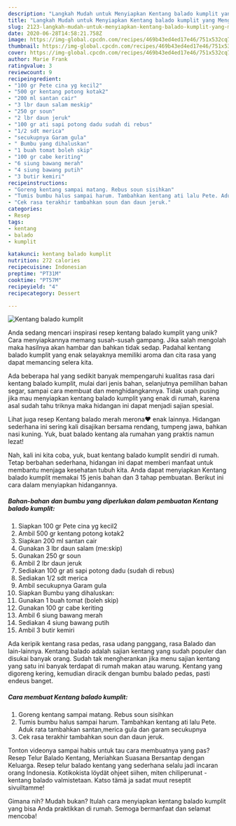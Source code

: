 ```yaml
---
description: "Langkah Mudah untuk Menyiapkan Kentang balado kumplit yang Menggugah Selera"
title: "Langkah Mudah untuk Menyiapkan Kentang balado kumplit yang Menggugah Selera"
slug: 2123-langkah-mudah-untuk-menyiapkan-kentang-balado-kumplit-yang-menggugah-selera
date: 2020-06-28T14:58:21.758Z
image: https://img-global.cpcdn.com/recipes/469b43ed4ed17e46/751x532cq70/kentang-balado-kumplit-foto-resep-utama.jpg
thumbnail: https://img-global.cpcdn.com/recipes/469b43ed4ed17e46/751x532cq70/kentang-balado-kumplit-foto-resep-utama.jpg
cover: https://img-global.cpcdn.com/recipes/469b43ed4ed17e46/751x532cq70/kentang-balado-kumplit-foto-resep-utama.jpg
author: Marie Frank
ratingvalue: 3
reviewcount: 9
recipeingredient:
- "100 gr Pete cina yg kecil2"
- "500 gr kentang potong kotak2"
- "200 ml santan cair"
- "3 lbr daun salam meskip"
- "250 gr soun"
- "2 lbr daun jeruk"
- "100 gr ati sapi potong dadu sudah di rebus"
- "1/2 sdt merica"
- "secukupnya Garam gula"
- " Bumbu yang dihaluskan"
- "1 buah tomat boleh skip"
- "100 gr cabe keriting"
- "6 siung bawang merah"
- "4 siung bawang putih"
- "3 butir kemiri"
recipeinstructions:
- "Goreng kentang sampai matang. Rebus soun sisihkan"
- "Tumis bumbu halus sampai harum. Tambahkan kentang ati lalu Pete. Aduk rata tambahkan santan,merica gula dan garam secukupnya"
- "Cek rasa terakhir tambahkan soun dan daun jeruk."
categories:
- Resep
tags:
- kentang
- balado
- kumplit

katakunci: kentang balado kumplit 
nutrition: 272 calories
recipecuisine: Indonesian
preptime: "PT31M"
cooktime: "PT57M"
recipeyield: "4"
recipecategory: Dessert

---
```



![Kentang balado kumplit](https://img-global.cpcdn.com/recipes/469b43ed4ed17e46/751x532cq70/kentang-balado-kumplit-foto-resep-utama.jpg)

Anda sedang mencari inspirasi resep kentang balado kumplit yang unik? Cara menyiapkannya memang susah-susah gampang. Jika salah mengolah maka hasilnya akan hambar dan bahkan tidak sedap. Padahal kentang balado kumplit yang enak selayaknya memiliki aroma dan cita rasa yang dapat memancing selera kita.

Ada beberapa hal yang sedikit banyak mempengaruhi kualitas rasa dari kentang balado kumplit, mulai dari jenis bahan, selanjutnya pemilihan bahan segar, sampai cara membuat dan menghidangkannya. Tidak usah pusing jika mau menyiapkan kentang balado kumplit yang enak di rumah, karena asal sudah tahu triknya maka hidangan ini dapat menjadi sajian spesial.

Lihat juga resep Kentang balado merah merona❤️ enak lainnya. Hidangan sederhana ini sering kali disajikan bersama rendang, tumpeng jawa, bahkan nasi kuning. Yuk, buat balado kentang ala rumahan yang praktis namun lezat!


Nah, kali ini kita coba, yuk, buat kentang balado kumplit sendiri di rumah. Tetap berbahan sederhana, hidangan ini dapat memberi manfaat untuk membantu menjaga kesehatan tubuh kita. Anda dapat menyiapkan Kentang balado kumplit memakai 15 jenis bahan dan 3 tahap pembuatan. Berikut ini cara dalam menyiapkan hidangannya.

<!--inarticleads1-->

##### Bahan-bahan dan bumbu yang diperlukan dalam pembuatan Kentang balado kumplit:

1. Siapkan 100 gr Pete cina yg kecil2
1. Ambil 500 gr kentang potong kotak2
1. Siapkan 200 ml santan cair
1. Gunakan 3 lbr daun salam (me:skip)
1. Gunakan 250 gr soun
1. Ambil 2 lbr daun jeruk
1. Sediakan 100 gr ati sapi potong dadu (sudah di rebus)
1. Sediakan 1/2 sdt merica
1. Ambil secukupnya Garam gula
1. Siapkan  Bumbu yang dihaluskan:
1. Gunakan 1 buah tomat (boleh skip)
1. Gunakan 100 gr cabe keriting
1. Ambil 6 siung bawang merah
1. Sediakan 4 siung bawang putih
1. Ambil 3 butir kemiri


Ada keripik kentang rasa pedas, rasa udang panggang, rasa Balado dan lain-lainnya. Kentang balado adalah sajian kentang yang sudah populer dan disukai banyak orang. Sudah tak mengherankan jika menu sajian kentang yang satu ini banyak terdapat di rumah makan atau warung. Kentang yang digoreng kering, kemudian diracik dengan bumbu balado pedas, pasti endeus banget. 

<!--inarticleads2-->

##### Cara membuat Kentang balado kumplit:

1. Goreng kentang sampai matang. Rebus soun sisihkan
1. Tumis bumbu halus sampai harum. Tambahkan kentang ati lalu Pete. Aduk rata tambahkan santan,merica gula dan garam secukupnya
1. Cek rasa terakhir tambahkan soun dan daun jeruk.


Tonton videonya sampai habis untuk tau cara membuatnya yang pas? Resep Telur Balado Kentang, Meriahkan Suasana Bersantap dengan Keluarga. Resep telur balado kentang yang sederhana selalu jadi incaran orang Indonesia. Kotikokista löydät ohjeet siihen, miten chiliperunat - kentang balado valmistetaan. Katso tämä ja sadat muut reseptit sivuiltamme! 

Gimana nih? Mudah bukan? Itulah cara menyiapkan kentang balado kumplit yang bisa Anda praktikkan di rumah. Semoga bermanfaat dan selamat mencoba!
